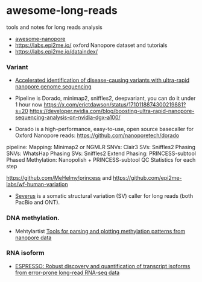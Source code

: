 # awesome-long-reads
tools and notes  for long reads analysis

* [awesome-nanopore](https://github.com/GoekeLab/awesome-nanopore)
* https://labs.epi2me.io/ oxford Nanopore dataset and tutorials
* https://labs.epi2me.io/dataindex/


### Variant

* [Accelerated identification of disease-causing variants with ultra-rapid nanopore genome sequencing](https://www.nature.com/articles/s41587-022-01221-5)

* Pipeline is Dorado, minimap2, sniffles2, deepvariant, you can do it under 1 hour now https://x.com/erictdawson/status/1710118874300219881?s=20
https://developer.nvidia.com/blog/boosting-ultra-rapid-nanopore-sequencing-analysis-on-nvidia-dgx-a100/

* Dorado is a high-performance, easy-to-use, open source basecaller for Oxford Nanopore reads: https://github.com/nanoporetech/dorado

pipeline: Mapping: Minimap2 or NGMLR
SNVs: Clair3
SVs: Sniffles2
Phasing SNVs: WhatsHap
Phasing SVs: Sniffles2
Extend Phasing: PRINCESS-subtool
Phased Methylation: Nanopolish + PRINCESS-subtool
QC Statistics for each step

https://github.com/MeHelmy/princess
and https://github.com/epi2me-labs/wf-human-variation

* [Severus](https://github.com/KolmogorovLab/Severus) is a somatic structural variation (SV) caller for long reads (both PacBio and ONT).

###  DNA methylation.

* Mehtylartist [Tools for parsing and plotting methylation patterns from nanopore data](https://github.com/adamewing/methylartist)

### RNA isoform

* [ESPRESSO: Robust discovery and quantification of transcript isoforms from error-prone long-read RNA-seq data](https://www.science.org/doi/10.1126/sciadv.abq5072)
  
